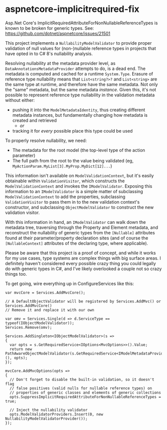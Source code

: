 # aspnetcore-implicitrequired-fix
Asp.Net Core's ImplicitRequiredAttributeForNonNullableReferenceTypes is known to be broken for generic types.
See: https://github.com/dotnet/aspnetcore/issues/21501

This project implements a `NullabilityModelValidator` to provide proper validation of null values for (non-)nullable reference types in projects that have opted in to C# 8's nullability analysis.

Resolving nullability at the metadata provider level, as `DataAnnotationsMetadataProvider` attempts to do, is a dead end. The metadata is computed and cached for a runtime `System.Type`. Erasure of reference type nullability means that `List<string?>?` and `List<string>` are the same type at runtime, and therefore have the same metadata. Not only the "same" metadata, but the same metadata *instance*. Given this, it's not possible to represent reference type nullability in the validation metadata without either: 
- pushing it into the `ModelMetadataIdentity`, thus creating different metadata instances, but fundamentally changing how metadata is created and retrieved
  - *or* 
- tracking it for *every* possible place this type could be used

To properly resolve nullability, we need:
- The metadata for the root model (the top-level type of the action parameter)
- The full path from the root to the value being validated (eg, `MyActionParam.MyList[3].MyProp.MyDict[12]...`)

This information isn't available on `ModelValidationContext`, but it's easily obtainable within `ValidationVisitor`, which constructs the `ModelValidationContext` and invokes the `IModelValidator`. Exposing this information to an `IModelValidator` is a simple matter of subclassing `ModelValidationContext` to add the properties, subclassing `ValidationVisitor` to pass them in to the new validation context's constructor, and subclassing `ObjectModelValidator` to construct the new validation visitor.

With this information in hand, an `IModelValidator` can walk down the metadata tree, traversing through the Property and Element metadata, and reconstruct the nullability of generic types from the `[Nullable]` attributes found at their parameter/property declaration sites (and of course the `[NullableContext]` attributes of the declaring type, where applicable).

Please be aware that this project is a proof of concept, and while it works for my use cases, type systems are complex things with big surface areas. I definitely haven't considered every possible crazy thing you could legally do with generic types in C#, and I've likely overlooked a couple not so crazy things too.

To get going, wire everything up in ConfigureServices like this:

```
var mvcCore = Services.AddMvcCore();

// A DefaultObjectValidator will be registered by Services.AddMvc() or Services.AddMvcCore()
// Remove it and replace it with our own

var omv = Services.Single(d => d.ServiceType == typeof(IObjectModelValidator));
Services.Remove(omv);

Services.AddSingleton<IObjectModelValidator>(s =>
{
  var opts = s.GetRequiredService<IOptions<MvcOptions>>().Value;
  return new PathAwareObjectModelValidator(s.GetRequiredService<IModelMetadataProvider>(), opts);
});

mvcCore.AddMvcOptions(opts =>
{
  // Don't forget to disable the built-in validation, so it doesn't flag
  // false positives (valid nulls for nullable reference types) on
  // properties of generic classes and elements of generic collections
  opts.SuppressImplicitRequiredAttributeForNonNullableReferenceTypes = true;
  
  // Inject the nullability validator
  opts.ModelValidatorProviders.Insert(0, new NullabilityModelValidatorProvider());
});
```
